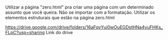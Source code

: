 Utilizar a página "zero.html" pra criar uma página com um determinado assunto que você queira. Não se importar com a formatação. Utilizar os elementos estruturais que estão na página zero.html

https://drive.google.com/drive/folders/16aFqyYui0wOuEGDstHNa4yuFHKs_FLpC?usp=sharing
Link do drive
